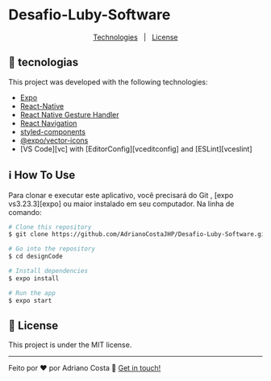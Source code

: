 # Desafio-Luby-Software

<p align="center">
  <a href="#technologies">Technologies</a>&nbsp;&nbsp;&nbsp;|&nbsp;&nbsp;
  <a href="#memo-license">License</a>
</p>

## :rocket: tecnologias
This project was developed  with the following technologies:

-  [Expo](https://expo.io/)
-  [React-Native](https://facebook.github.io/react-native/)
-  [React Native Gesture Handler](https://kmagiera.github.io/react-native-gesture-handler/)
-  [React Navigation](https://reactnavigation.org/)
-  [styled-components](https://www.styled-components.com/)
-  [@expo/vector-icons](https://expo.github.io/vector-icons/)
-  [VS Code][vc] with [EditorConfig][vceditconfig] and [ESLint][vceslint]

## :information_source: How To Use

Para clonar e executar este aplicativo, você precisará do Git , [expo vs3.23.3][expo] ou maior instalado em seu computador. Na linha de comando:

```bash
# Clone this repository
$ git clone https://github.com/AdrianoCostaJHP/Desafio-Luby-Software.git

# Go into the repository
$ cd designCode

# Install dependencies
$ expo install

# Run the app 
$ expo start
```

## :memo: License

This project is under the MIT license.

---

Feito por ♥ por Adriano Costa :wave: [Get in touch!](https://www.linkedin.com/in/adriano-costa-101395141/)
